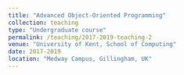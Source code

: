```yaml
---
title: "Advanced Object-Oriented Programming"
collection: teaching
type: "Undergraduate course"
permalink: /teaching/2017-2019-teaching-2
venue: "University of Kent, School of Computing"
date: 2017-2019
location: "Medway Campus, Gillingham, UK"
---
```

